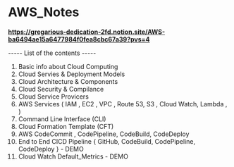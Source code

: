 # AWS_Notes





**https://gregarious-dedication-2fd.notion.site/AWS-ba6494ae15a6477984f0fea8cbc67a39?pvs=4**






----- List of the contents -----

1) Basic info about Cloud Computing
2) Cloud Servies & Deployment Models
3) Cloud Architecture & Components
4) Cloud Security & Compilance
5) Cloud Service Provicers
6) AWS Services ( IAM , EC2 , VPC , Route 53, S3 , Cloud Watch, Lambda , )
7) Command Line Interface (CLI)
8) Cloud Formation Template (CFT)
9) AWS CodeCommit , CodePipeline, CodeBuild, CodeDeploy
10) End to End CICD Pipeline { GitHub, CodeBuild, CodePipeline, CodeDeploy }  - DEMO
11) Cloud Watch Default_Metrics - DEMO



